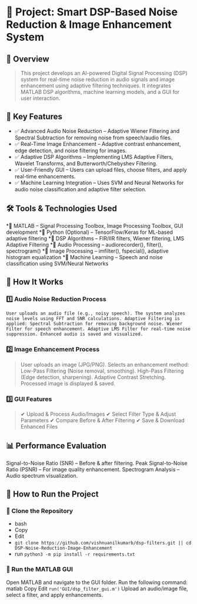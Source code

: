 # 📌 Project: Smart DSP-Based Noise Reduction & Image Enhancement System
## 🚀 Overview
>This project develops an AI-powered Digital Signal Processing (DSP) system for real-time noise reduction in audio signals and image enhancement using adaptive filtering techniques. It integrates MATLAB DSP algorithms, machine learning models, and a GUI for user interaction.

## 📜 Key Features
* ✅ Advanced Audio Noise Reduction – Adaptive Wiener Filtering and Spectral Subtraction for removing noise from speech/audio files.
* ✅ Real-Time Image Enhancement – Adaptive contrast enhancement, edge detection, and noise filtering for images.
* ✅ Adaptive DSP Algorithms – Implementing LMS Adaptive Filters, Wavelet Transforms, and Butterworth/Chebyshev Filtering.
 * ✅ User-Friendly GUI – Users can upload files, choose filters, and apply real-time enhancements.
  * ✅ Machine Learning Integration – Uses SVM and Neural Networks for audio noise classification and adaptive filter selection.

## 🛠️ Tools & Technologies Used
*🔹 MATLAB – Signal Processing Toolbox, Image Processing Toolbox, GUI development
 *🔹 Python (Optional) – TensorFlow/Keras for ML-based adaptive filtering
 *🔹 DSP Algorithms – FIR/IIR filters, Wiener filtering, LMS Adaptive Filtering
 *🔹 Audio Processing – audiorecorder(), filter(), spectrogram()
 *🔹 Image Processing – imfilter(), fspecial(), adaptive histogram equalization
 *🔹 Machine Learning – Speech and noise classification using SVM/Neural Networks

## 🔹 How It Works
### 1️⃣ Audio Noise Reduction Process
  `User uploads an audio file (e.g., noisy speech).
  The system analyzes noise levels using FFT and SNR calculations.
  Adaptive Filtering is applied:
  Spectral Subtraction for removing background noise.
  Wiener Filter for speech enhancement.
  Adaptive LMS Filter for real-time noise suppression.
  Enhanced audio is saved and visualized.`
### 2️⃣ Image Enhancement Process
  > User uploads an image (JPG/PNG).
  Selects an enhancement method:
  Low-Pass Filtering (Noise removal, smoothing).
  High-Pass Filtering (Edge detection, sharpening).
  Adaptive Contrast Stretching.
  Processed image is displayed & saved.
### 3️⃣ GUI Features
  > ✔ Upload & Process Audio/Images
  ✔ Select Filter Type & Adjust Parameters
  ✔ Compare Before & After Filtering
  ✔ Save & Download Enhanced Files

## 📊 Performance Evaluation
  Signal-to-Noise Ratio (SNR) – Before & after filtering.
  Peak Signal-to-Noise Ratio (PSNR) – For image quality enhancement.
  Spectrogram Analysis – Audio spectrum visualization.
## 📖 How to Run the Project
### 🔹 Clone the Repository
* bash
* Copy
* Edit
* `git clone https://github.com/vishnuanilkumarb/dsp-filters.git ||
cd DSP-Noise-Reduction-Image-Enhancement`
* run `python3 -m pip install -r requirements.txt`
### 🔹 Run the MATLAB GUI
Open MATLAB and navigate to the GUI folder.
Run the following command:
matlab
Copy
Edit
`run('GUI/dsp_filter_gui.m')`
Upload an audio/image file, select a filter, and apply enhancements.

